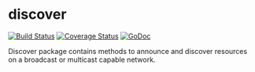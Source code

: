 # discover

[![Build Status](https://travis-ci.org/fcavani/discover.svg?branch=master)](https://travis-ci.org/fcavani/discover) [![Coverage Status](https://coveralls.io/repos/fcavani/discover/badge.svg?branch=master&service=github)](https://coveralls.io/github/fcavani/discover?branch=master) [![GoDoc](https://godoc.org/github.com/fcavani/discover?status.svg)](https://godoc.org/github.com/fcavani/discover)

Discover package contains methods to announce and discover resources on a broadcast or multicast capable network.
